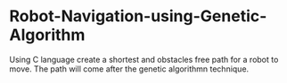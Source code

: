# Robot-Navigation-using-Genetic-Algorithm
Using C language create a shortest and obstacles free path for a robot to move.
The path will come after the genetic algorithmn technique.
